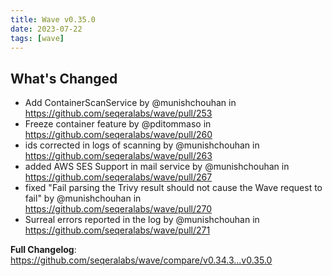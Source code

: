 ```yaml
---
title: Wave v0.35.0
date: 2023-07-22
tags: [wave]
---
```


## What's Changed
* Add ContainerScanService by @munishchouhan in https://github.com/seqeralabs/wave/pull/253
* Freeze container feature by @pditommaso in https://github.com/seqeralabs/wave/pull/260
* ids corrected in logs of scanning by @munishchouhan in https://github.com/seqeralabs/wave/pull/263
* added AWS SES Support in mail service by @munishchouhan in https://github.com/seqeralabs/wave/pull/267
* fixed "Fail parsing the Trivy result should not cause the Wave request to fail" by @munishchouhan in https://github.com/seqeralabs/wave/pull/270
* Surreal errors reported in the log by @munishchouhan in https://github.com/seqeralabs/wave/pull/271


**Full Changelog**: https://github.com/seqeralabs/wave/compare/v0.34.3...v0.35.0

